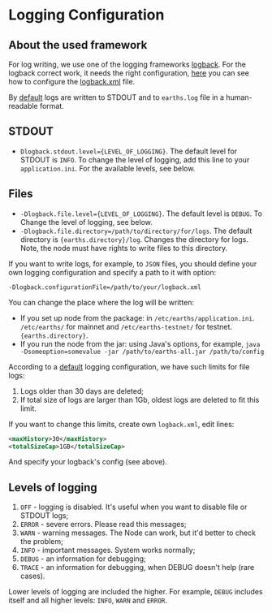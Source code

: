 # Logging Configuration

## About the used framework

For log writing, we use one of the logging frameworks [logback](https://logback.qos.ch/documentation.html). For the logback correct work, it needs the right configuration, [here](https://logback.qos.ch/manual/configuration.html) you can see how to configure the [logback.xml](https://github.com/earthspay/Earths/blob/master/src/main/resources/logback.xml) file.

By [default](https://github.com/earthspay/Earths/blob/master/src/main/resources/logback.xml) logs are written to STDOUT and to `earths.log` file in a human-readable format.

## STDOUT

* `Dlogback.stdout.level={LEVEL_OF_LOGGING}`. The default level for STDOUT is `INFO`. To change the level of logging, add this line to your `application.ini`.
For the available levels, see below.



## Files

* `-Dlogback.file.level={LEVEL_OF_LOGGING}`. The default level is `DEBUG`. To Change the level of logging, see below.
* `-Dlogback.file.directory=/path/to/directory/for/logs`. The default directory is `{earths.directory}/log`. Changes the directory for logs. Note, the node must have rights to write files to this directory.

If you want to write logs, for example, to `JSON` files, you should define your own logging configuration and specify a path to it with option:

```
-Dlogback.configurationFile=/path/to/your/logback.xml
```

You can change the place where the log will be written:

* If you set up node from the package: in `/etc/earths/application.ini`.
`/etc/earths/` for mainnet and `/etc/earths-testnet/` for testnet. `{earths.directory}`.
* If you run the node from the jar: using Java's options, for example, `java -Dsomeoption=somevalue -jar /path/to/earths-all.jar /path/to/config`

According to a [default](https://github.com/earthspay/Earths/blob/master/src/main/resources/logback.xml) logging configuration, we have such limits for file logs:  
1. Logs older than 30 days are deleted;  
2. If total size of logs are larger than 1Gb, oldest logs are deleted to fit this limit.

If you want to change this limits, create own `logback.xml`, edit lines:

```xml
<maxHistory>30</maxHistory>
<totalSizeCap>1GB</totalSizeCap>
```

And specify your logback's config \(see above\).

## Levels of logging

1. `OFF` - logging is disabled. It's useful when you want to disable file or STDOUT logs;
2. `ERROR` - severe errors. Please read this messages; 
3. `WARN` - warning messages. The Node can work, but it'd better to check the problem;
4. `INFO` - important messages. System works normally;
5. `DEBUG` - an information for debugging;
6. `TRACE` - an information for debugging, when DEBUG doesn't help \(rare cases\).

Lower levels of logging are included the higher. For example, `DEBUG` includes itself and all higher levels: `INFO`, `WARN` and `ERROR`.

